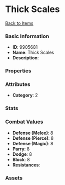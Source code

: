 # Thick Scales



[Back to Items](../items.md)

### Basic Information

- **ID**: 9905681
- **Name**: Thick Scales
- **Description**: 

### Properties


### Attributes

- **Category**: 2

### Stats


### Combat Values

- **Defense (Melee)**: 8
- **Defense (Pierce)**: 8
- **Defense (Magic)**: 8
- **Parry**: 8
- **Dodge**: 8
- **Block**: 8
- **Resistances**: 

### Assets


